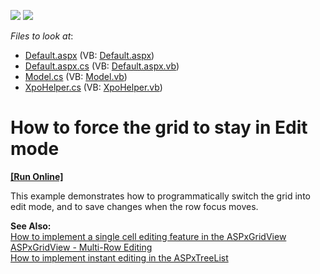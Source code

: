 <!-- default badges list -->
[![](https://img.shields.io/badge/Open_in_DevExpress_Support_Center-FF7200?style=flat-square&logo=DevExpress&logoColor=white)](https://supportcenter.devexpress.com/ticket/details/E1447)
[![](https://img.shields.io/badge/📖_How_to_use_DevExpress_Examples-e9f6fc?style=flat-square)](https://docs.devexpress.com/GeneralInformation/403183)
<!-- default badges end -->
<!-- default file list -->
*Files to look at*:

* [Default.aspx](./CS/InstantEditing/Default.aspx) (VB: [Default.aspx](./VB/InstantEditing/Default.aspx))
* [Default.aspx.cs](./CS/InstantEditing/Default.aspx.cs) (VB: [Default.aspx.vb](./VB/InstantEditing/Default.aspx.vb))
* [Model.cs](./CS/InstantEditing/Model.cs) (VB: [Model.vb](./VB/InstantEditing/Model.vb))
* [XpoHelper.cs](./CS/InstantEditing/XpoHelper.cs) (VB: [XpoHelper.vb](./VB/InstantEditing/XpoHelper.vb))
<!-- default file list end -->
# How to force the grid to stay in Edit mode
<!-- run online -->
**[[Run Online]](https://codecentral.devexpress.com/e1447/)**
<!-- run online end -->


<p>This example demonstrates how to programmatically switch the grid into edit mode, and to save changes when the row focus moves.</p><p><strong>See Also:</strong><br />
<a href="https://www.devexpress.com/Support/Center/p/E430">How to implement a single cell editing feature in the ASPxGridView</a><br />
<a href="https://www.devexpress.com/Support/Center/p/E158">ASPxGridView - Multi-Row Editing</a><br />
<a href="https://www.devexpress.com/Support/Center/p/E1241">How to implement instant editing in the ASPxTreeList</a></p>

<br/>


